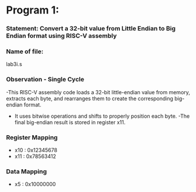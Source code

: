 # Program 1: 
### Statement: Convert a 32-bit value from Little Endian to Big Endian format using RISC-V assembly

### Name of file:
lab3i.s

### Observation - Single Cycle
-This RISC-V assembly code loads a 32-bit little-endian value from memory, extracts each byte, and rearranges them to create the corresponding big-endian format.
- It uses bitwise operations and shifts to properly position each byte. 
-The final big-endian result is stored in register x11.
 
### Register Mapping
- x10 : 0x12345678   
- x11 : 0x78563412


### Data Mapping
- x5 : 0x10000000
